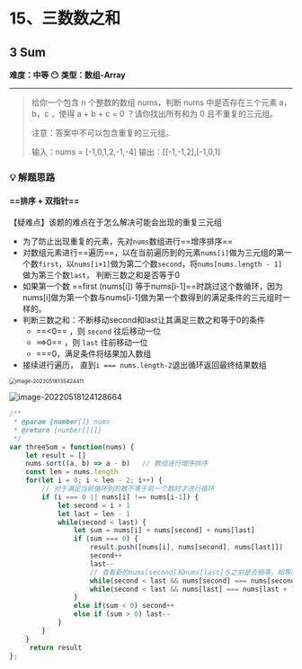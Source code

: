# 15、三数数之和

## 3 Sum

**难度：中等 😶**     **类型：数组-Array**

---

> 给你一个包含 n 个整数的数组 nums，判断 nums 中是否存在三个元素 a，b，c ，使得 a + b + c = 0 ？请你找出所有和为 0 且不重复的三元组。
>
> 注意：答案中不可以包含重复的三元组。
>
> 输入：nums = [-1,0,1,2,-1,-4]
> 输出：[[-1,-1,2],[-1,0,1]



### 💡 解题思路

#### ==排序 + 双指针==

【疑难点】该题的难点在于怎么解决可能会出现的重复三元组

- 为了防止出现重复的元素，先对`nums`数组进行==增序排序==
- 对数组元素进行==遍历==，以在当前遍历到的元素`nums[i]`做为三元组的第一个数`first`，以`nums[i+1]`做为第二个数`second`，将`nums[nums.length - 1] `做为第三个数`last`， 判断三数之和是否等于0
- 如果第一个数 ==first (nums[i]) 等于nums[i-1]==时跳过这个数循环，因为nums[i]做为第一个数与nums[i-1]做为第一个数得到的满足条件的三元组时一样的。
- 判断三数之和：不断移动second和last让其满足三数之和等于0的条件
  - ==<0== ，则 `second` 往后移动一位
  - ==>0== ，则 `last` 往前移动一位
  - ===0，满足条件将结果加入数组
- 接续进行遍历， 直到`i === nums.length-2`退出循环返回最终结果数组

<img src="https://s2.loli.net/2022/05/18/UEAv5j9OQoKqzk4.png" alt="image-20220518135424411" style="zoom: 67%;" />



![image-20220518124128664](https://s2.loli.net/2022/05/18/Ynf4EpeoOsRaCuZ.png)

```js
/**
 * @param {number[]} nums
 * @return {number[][]}
 */
var threeSum = function(nums) {
    let result = []
    nums.sort((a, b) => a - b)   // 数组进行增序排序
    const len = nums.length
    for(let i = 0; i < len - 2; i++) {
        // 对于满足当前循环到的数不等于前一个数时才进行循环
        if (i === 0 || nums[i] !== nums[i-1]) {
            let second = i + 1
            let last = len - 1
            while(second < last) {
                let sum = nums[i] + nums[second] + nums[last]
                if (sum === 0) {
                    result.push([nums[i], nums[second], nums[last]])
                    second++
                    last--
                    // 查看新的nums[second]和nums[last]与之前是否相等，相等就继续缩进两指针
                    while(second < last && nums[second] === nums[second-1]) second++
                    while(second < last && nums[last] === nums[last + 1]) last--
                } 
                else if(sum < 0) second++
                else if (sum > 0) last--
            }
        } 
    }
     return result
};
```

